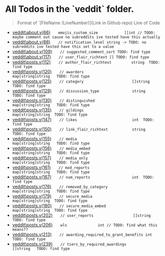 # All Todos in the \`veddit\` folder.
> Format of `[FileName (LineNumber)](Link in Github repo)
 Line of Code


* [veddit\about.v(66)](https://github.com/acelikesghosts/veddit/blob/master/veddit/about.v#L66)
`	emojis_custom_size            []int // TODO: maybe comment out cause no subreddits ive tested have this actually`
* [veddit\about.v(86)](https://github.com/acelikesghosts/veddit/blob/master/veddit/about.v#L86)
`	// notification_level string -> TODO: no subreddits ive tested have this set to a value`
* [veddit\about.v(109)](https://github.com/acelikesghosts/veddit/blob/master/veddit/about.v#L109)
`	// suggested_comment_sort TODO: find type`
* [veddit\about.v(117)](https://github.com/acelikesghosts/veddit/blob/master/veddit/about.v#L117)
`	// user_flair_richtext [] TODO: find type`
* [veddit\posts.v(112)](https://github.com/acelikesghosts/veddit/blob/master/veddit/posts.v#L112)
`	// author_flair_richtext         string  TODO: find type`
* [veddit\posts.v(120)](https://github.com/acelikesghosts/veddit/blob/master/veddit/posts.v#L120)
`	// awarders                      map[string]string   TODO: find type`
* [veddit\posts.v(125)](https://github.com/acelikesghosts/veddit/blob/master/veddit/posts.v#L125)
`	// category                      []string  TODO: find type`
* [veddit\posts.v(129)](https://github.com/acelikesghosts/veddit/blob/master/veddit/posts.v#L129)
`	// discussion_type               string  TODO: find type`
* [veddit\posts.v(130)](https://github.com/acelikesghosts/veddit/blob/master/veddit/posts.v#L130)
`	// distinguished                 map[string]string   TODO: find type`
* [veddit\posts.v(135)](https://github.com/acelikesghosts/veddit/blob/master/veddit/posts.v#L135)
`	// gildings                      map[string]string  TODO: find type`
* [veddit\posts.v(147)](https://github.com/acelikesghosts/veddit/blob/master/veddit/posts.v#L147)
`	// likes                         int  TODO: find type`
* [veddit\posts.v(150)](https://github.com/acelikesghosts/veddit/blob/master/veddit/posts.v#L150)
`	// link_flair_richtext           string  TODO: find type`
* [veddit\posts.v(155)](https://github.com/acelikesghosts/veddit/blob/master/veddit/posts.v#L155)
`	// media                         map[string]string   TODO: find type`
* [veddit\posts.v(156)](https://github.com/acelikesghosts/veddit/blob/master/veddit/posts.v#L156)
`	// media_embed                   map[string]string   TODO: find type`
* [veddit\posts.v(157)](https://github.com/acelikesghosts/veddit/blob/master/veddit/posts.v#L157)
`	// media_only                    map[string]string   TODO: find type`
* [veddit\posts.v(161)](https://github.com/acelikesghosts/veddit/blob/master/veddit/posts.v#L161)
`	// mod_reports                   map[string]string   TODO: find type`
* [veddit\posts.v(167)](https://github.com/acelikesghosts/veddit/blob/master/veddit/posts.v#L167)
`	// num_reports                   int  TODO: find type`
* [veddit\posts.v(176)](https://github.com/acelikesghosts/veddit/blob/master/veddit/posts.v#L176)
`	// removed_by_category           map[string]string   TODO: find type`
* [veddit\posts.v(179)](https://github.com/acelikesghosts/veddit/blob/master/veddit/posts.v#L179)
`	// secure_media                  map[string]string  TODO: find type`
* [veddit\posts.v(180)](https://github.com/acelikesghosts/veddit/blob/master/veddit/posts.v#L180)
`	// secure_media_embed            map[string]string  TODO: find type`
* [veddit\posts.v(202)](https://github.com/acelikesghosts/veddit/blob/master/veddit/posts.v#L202)
`	// user_reports                  []string  TODO: find type`
* [veddit\posts.v(206)](https://github.com/acelikesghosts/veddit/blob/master/veddit/posts.v#L206)
`	wls              int // TODO: find what this means??`
* [veddit\posts.v(213)](https://github.com/acelikesghosts/veddit/blob/master/veddit/posts.v#L213)
`	// awarding_required_to_grant_benefits int  TODO: find type`
* [veddit\posts.v(239)](https://github.com/acelikesghosts/veddit/blob/master/veddit/posts.v#L239)
`	// tiers_by_required_awardings         []string   TODO: find type`
